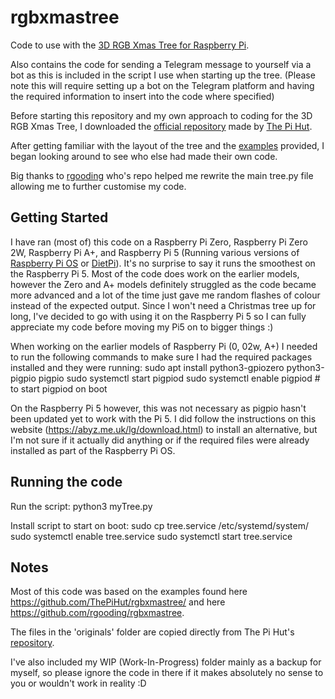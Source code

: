 # rgbxmastree

Code to use with the [3D RGB Xmas Tree for Raspberry Pi](https://thepihut.com/products/3d-rgb-xmas-tree-for-raspberry-pi).

Also contains the code for sending a Telegram message to yourself via a bot as this is included in the script I use when starting up the tree. (Please note this will require setting up a bot on the Telegram platform and having the required information to insert into the code where specified)

Before starting this repository and my own approach to coding for the 3D RGB Xmas Tree, I downloaded the [official repository](https://github.com/ThePiHut/rgbxmastree/) made by [The Pi Hut](https://thepihut.com/).

After getting familiar with the layout of the tree and the [examples](https://github.com/ThePiHut/rgbxmastree/tree/master/examples) provided, I began looking around to see who else had made their own code.

Big thanks to [rgooding](https://github.com/rgooding/rgbxmastree) who's repo helped me rewrite the main tree.py file allowing me to further customise my code.

## Getting Started

I have ran (most of) this code on a Raspberry Pi Zero, Raspberry Pi Zero 2W, Raspberry Pi A+, and Raspberry Pi 5 (Running various versions of [Raspberry Pi OS](https://www.raspberrypi.com/software/) or [DietPi](https://dietpi.com)). It's no surprise to say it runs the smoothest on the Raspberry Pi 5. Most of the code does work on the earlier models, however the Zero and A+ models definitely struggled as the code became more advanced and a lot of the time just gave me random flashes of colour instead of the expected output. Since I won't need a Christmas tree up for long, I've decided to go with using it on the Raspberry Pi 5 so I can fully appreciate my code before moving my Pi5 on to bigger things :) 

When working on the earlier models of Raspberry Pi (0, 02w, A+) I needed to run the following commands to make sure I had the required packages installed and they were running:
sudo apt install python3-gpiozero python3-pigpio pigpio
sudo systemctl start pigpiod
sudo systemctl enable pigpiod  # to start pigpiod on boot

On the Raspberry Pi 5 however, this was not necessary as pigpio hasn't been updated yet to work with the Pi 5. I did follow the instructions on this website (https://abyz.me.uk/lg/download.html) to install an alternative, but I'm not sure if it actually did anything or if the required files were already installed as part of the Raspberry Pi OS.

## Running the code

Run the script:
python3 myTree.py

Install script to start on boot:
sudo cp tree.service /etc/systemd/system/
sudo systemctl enable tree.service
sudo systemctl start tree.service

## Notes

Most of this code was based on the examples found here https://github.com/ThePiHut/rgbxmastree/ and here https://github.com/rgooding/rgbxmastree.

The files in the 'originals' folder are copied directly from The Pi Hut's [repository](https://github.com/ThePiHut/rgbxmastree/).

I've also included my WIP (Work-In-Progress) folder mainly as a backup for myself, so please ignore the code in there if it makes absolutely no sense to you or wouldn't work in reality :D 
